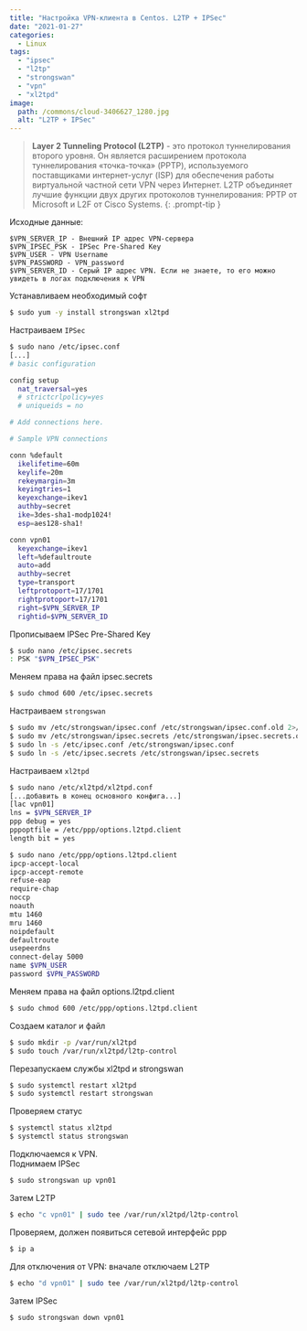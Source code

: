 ```yaml
---
title: "Настройка VPN-клиента в Centos. L2TP + IPSec"
date: "2021-01-27"
categories: 
  - Linux
tags: 
  - "ipsec"
  - "l2tp"
  - "strongswan"
  - "vpn"
  - "xl2tpd"
image:
  path: /commons/cloud-3406627_1280.jpg
  alt: "L2TP + IPSec"
---
```


> **Layer 2 Tunneling Protocol (L2TP)** - это протокол туннелирования второго уровня. Он является расширением протокола туннелирования «точка-точка» (PPTP), используемого поставщиками интернет-услуг (ISP) для обеспечения работы виртуальной частной сети VPN через Интернет. L2TP объединяет лучшие функции двух других протоколов туннелирования: PPTP от Microsoft и L2F от Cisco Systems.
{: .prompt-tip }

Исходные данные:

```
$VPN_SERVER_IP - Внешний IP адрес VPN-сервера
$VPN_IPSEC_PSK - IPSec Pre-Shared Key
$VPN_USER - VPN Username
$VPN_PASSWORD - VPN_password
$VPN_SERVER_ID - Серый IP адрес VPN. Если не знаете, то его можно увидеть в логах подключения к VPN
```

Устанавливаем необходимый софт

```sh
$ sudo yum -y install strongswan xl2tpd
```

Настраиваем `IPSec`

```sh
$ sudo nano /etc/ipsec.conf
[...]
# basic configuration

config setup
  nat_traversal=yes
  # strictcrlpolicy=yes
  # uniqueids = no

# Add connections here.

# Sample VPN connections

conn %default
  ikelifetime=60m
  keylife=20m
  rekeymargin=3m
  keyingtries=1
  keyexchange=ikev1
  authby=secret
  ike=3des-sha1-modp1024!
  esp=aes128-sha1!

conn vpn01
  keyexchange=ikev1
  left=%defaultroute
  auto=add
  authby=secret
  type=transport
  leftprotoport=17/1701
  rightprotoport=17/1701
  right=$VPN_SERVER_IP
  rightid=$VPN_SERVER_ID
```

Прописываем IPSec Pre-Shared Key

```sh
$ sudo nano /etc/ipsec.secrets
: PSK "$VPN_IPSEC_PSK"
```

Меняем права на файл ipsec.secrets

```sh
$ sudo chmod 600 /etc/ipsec.secrets
```

Настраиваем `strongswan`

```sh
$ sudo mv /etc/strongswan/ipsec.conf /etc/strongswan/ipsec.conf.old 2>/dev/null
$ sudo mv /etc/strongswan/ipsec.secrets /etc/strongswan/ipsec.secrets.old 2>/dev/null
$ sudo ln -s /etc/ipsec.conf /etc/strongswan/ipsec.conf
$ sudo ln -s /etc/ipsec.secrets /etc/strongswan/ipsec.secrets
```

Настраиваем `xl2tpd`

```sh
$ sudo nano /etc/xl2tpd/xl2tpd.conf
[...добавить в конец основного конфига...]
[lac vpn01]
lns = $VPN_SERVER_IP
ppp debug = yes
pppoptfile = /etc/ppp/options.l2tpd.client
length bit = yes
```

```sh
$ sudo nano /etc/ppp/options.l2tpd.client
ipcp-accept-local
ipcp-accept-remote
refuse-eap
require-chap
noccp
noauth
mtu 1460
mru 1460
noipdefault
defaultroute
usepeerdns
connect-delay 5000
name $VPN_USER
password $VPN_PASSWORD
```

Меняем права на файл options.l2tpd.client

```sh
$ sudo chmod 600 /etc/ppp/options.l2tpd.client
```

Создаем каталог и файл

```sh
$ sudo mkdir -p /var/run/xl2tpd
$ sudo touch /var/run/xl2tpd/l2tp-control
```

Перезапускаем службы xl2tpd и strongswan

```sh
$ sudo systemctl restart xl2tpd
$ sudo systemctl restart strongswan
```

Проверяем статус

```sh
$ systemctl status xl2tpd
$ systemctl status strongswan
```

Подключаемся к VPN.  
Поднимаем IPSec

```sh
$ sudo strongswan up vpn01
```

Затем L2TP

```sh
$ echo "c vpn01" | sudo tee /var/run/xl2tpd/l2tp-control
```

Проверяем, должен появиться сетевой интерфейс ppp

```sh
$ ip a
```

Для отключения от VPN: вначале отключаем L2TP

```sh
$ echo "d vpn01" | sudo tee /var/run/xl2tpd/l2tp-control
```

Затем IPSec

```sh
$ sudo strongswan down vpn01
```
